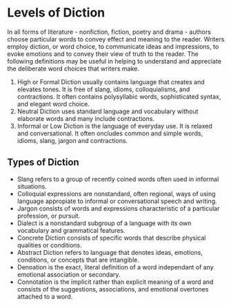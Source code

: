 # Levels of Diction
In all forms of literature - nonfiction, fiction, poetry and drama - authors choose particular words to convey effect and meaning to the reader. Writers employ diction, or word choice, to communicate ideas and impressions, to evoke emotions and to convey their view of truth to the reader. The following definitions may be useful in helping to understand and appreciate the deliberate word choices that writers make.

1. High or Formal Diction usually contains language that creates and elevates tones. It is free of slang, idioms, colloquialisms, and contractions. It often contains polysyllabic words, sophisticated syntax, and elegant word choice.
1. Neutral Diction uses standard language and vocabulary without elaborate words and many include contractions.
1. Informal or Low Diction is the language of everyday use. It is relaxed and conversational. It often oncludes common and simple words, idioms, slang, jargon and contractions.
## Types of Diction
* Slang refers to a group of recently coined words often used in informal situations.
* Colloquial expressions are nonstandard, often regional, ways of using language appropiate to informal or conversational speech and writing.
* Jargon consists of words and expressions characteristic of a particular profession, or pursuit.
* Dialect is a nonstandard subgroup of a language with its own vocabulary and grammatical features.
* Concrete Diction consists of specific words that describe physical qualities or conditions.
* Abstract Diction refers to language that denotes ideas, emotions, conditions, or concepts that are intangible.
* Denoation is the exact, literal definition of a word independant of any emotional association or secondary.
* Connotation is the implicit rather than explicit meaning of a word and consists of the suggestions, associations, and emotional overtones attached to a word.